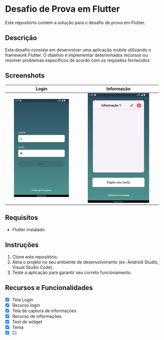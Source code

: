 # Desafio de Prova em Flutter

Este repositório contém a solução para o desafio de prova em Flutter.

## Descrição
Este desafio consiste em desenvolver uma aplicação mobile utilizando o framework Flutter. O objetivo é implementar determinados recursos ou resolver problemas específicos de acordo com os requisitos fornecidos.

## Screenshots

|            Login           |            Informação              |
|:--------------------------------------------:|:-----------------------------------------:|
|    <img src="assets/auth.png" width=80%>     | <img src="assets/information.png" width=80%> |

## Requisitos
- Flutter instalado

## Instruções
1. Clone este repositório.
2. Abra o projeto no seu ambiente de desenvolvimento (ex: Android Studio, Visual Studio Code).
3. Teste a aplicação para garantir seu correto funcionamento.

## Recursos e Funcionalidades
- [x] Tela Login 
- [x] Recurso login
- [x] Tela de captura de informações
- [x] Recurso de informações
- [x] Test de widget
- [x] Tema
- [x] Ci